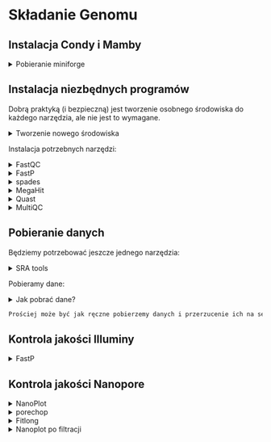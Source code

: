 # Składanie Genomu

##  Instalacja Condy i Mamby
<details>

<summary>Pobieranie miniforge</summary>

```bash
wget https://github.com/conda-forge/miniforge/releases/download/24.9.2-0/Mambaforge-24.9.2-0-Linux-x86_64.sh
```

```bash
chmod +x Mambaforge-24.9.2-0-Linux-x86_64.sh
```

```bash
./Mambaforge-24.9.2-0-Linux-x86_64.sh
```

```bash
conda config --add channels bioconda
```
  
</details>


## Instalacja niezbędnych programów

Dobrą praktyką (i bezpieczną) jest tworzenie osobnego środowiska do każdego narzędzia, ale nie jest to wymagane.

<details>
<summary> Tworzenie nowego środowiska </summary>

```bash
mamba create -n env_name
```
</details>

Instalacja potrzebnych narzędzi:

<details>
<summary>FastQC</summary>
  
```bash
mamba install bioconda::fastqc
```
</details>

<details>
<summary>FastP</summary>
  
```bash
mamba install bioconda::fastp
```
</details>

<details>
<summary>spades</summary>
  
```bash
mamba install bioconda::spades
```
</details>

<details>
<summary>MegaHit</summary>
  
```bash
mamba install bioconda::megahit
```
</details>

<details>
<summary>Quast</summary>
  
```bash
mamba install bioconda::quast
```
</details>

<details>
<summary>MultiQC</summary>
  
```bash
mamba install bioconda::multiqc
```
</details>

## Pobieranie danych

Będziemy potrzebować jeszcze jednego narzędzia:

<details>
<summary>SRA tools</summary>
  
```bash
mamba install bioconda::sra-tools
```
</details>

Pobieramy dane: 

<details>
<summary>Jak pobrać dane?</summary>
  
```bash
fastq-dump --gzip --skip-technical --readids --read-filter pass --dumpbase --split-3 --clip --outdir path/to/output/ ID_PROJEKTU
```
</details>

```txt
Prościej może być jak ręczne pobierzemy danych i przerzucenie ich na serwer za pomocą WinSCP
```
## Kontrola jakości Illuminy

<details>
<summary>FastP</summary>
  
```bash
fastp -i PLIK_DO_ANALIZY_1.fastq.gz -I PLIK_DO_ANALIZY_2.fastq.gz -o output_1_trimmed.fastq.gz -O output_2_trimmed.fastq.gz --cut_front --cut_tail --cut_window_size 4 --cut_mean_quality 30 --length_required 50
```
</details>



## Kontrola jakości Nanopore

<details>
<summary>NanoPlot</summary>
  
```bash
NanoPlot -t 5 --N50 --fastq PLIK_DO_ANALIZY.fastq.gz -o prefilter_nanoplot
```
</details>

<details>
<summary>porechop</summary>
  
```bash
porechop -t 5 -i PLIK_DO_ANALIZY.fastq.gz -o prefiltered_nanopore.fastq
```
</details>

<details>
<summary>Fitlong</summary>
  
```bash
filtlong --min_mean_q 95 --min_length 1000 prefiltered_nanopore.fastq > filtered_nanopore.fastq
```
</details>

<details>
<summary>Nanoplot po filtracji</summary>
  
```bash
NanoPlot -t 5 --N50 --fastq filtered_nanopore.fastq -o postfilter_nanoplot
```
</details>



